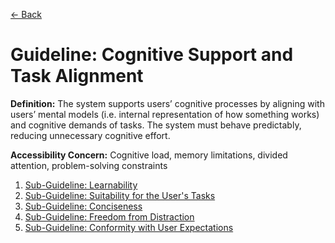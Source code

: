 [← Back](guidelines.md)

# Guideline: Cognitive Support and Task Alignment

**Definition:** The system supports users’ cognitive processes by aligning with users’ mental models (i.e. internal representation of how something works) and cognitive demands of tasks. The system must behave predictably, reducing unnecessary cognitive effort.

**Accessibility Concern:** Cognitive load, memory limitations, divided attention, problem-solving constraints

1. [Sub-Guideline: Learnability](<Cognitive Support and Task Alignment/learnability.md>)
2. [Sub-Guideline: Suitability for the User's Tasks](<Cognitive Support and Task Alignment/suitability-for-the-user's-tasks.md>)
3. [Sub-Guideline: Conciseness](<Cognitive Support and Task Alignment/conciseness.md>)
4. [Sub-Guideline: Freedom from Distraction](<Cognitive Support and Task Alignment/freedom-from-distraction.md>)
5. [Sub-Guideline: Conformity with User Expectations](<Cognitive Support and Task Alignment/conformity-with-user-expectations.md>)

